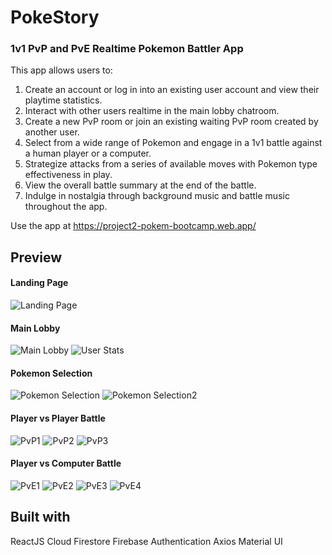 # PokeStory
### 1v1 PvP and PvE Realtime Pokemon Battler App

This app allows users to:
1. Create an account or log in into an existing user account and view their playtime statistics.
2. Interact with other users realtime in the main lobby chatroom.
3. Create a new PvP room or join an existing waiting PvP room created by another user.
4. Select from a wide range of Pokemon and engage in a 1v1 battle against a human player or a computer.
5. Strategize attacks from a series of available moves with Pokemon type effectiveness in play.
6. View the overall battle summary at the end of the battle.
7. Indulge in nostalgia through background music and battle music throughout the app.

Use the app at https://project2-pokem-bootcamp.web.app/

## Preview

#### Landing Page
![Landing Page](https://user-images.githubusercontent.com/105807323/209912617-a43bc361-10f8-4c04-8955-afaf2477cae7.png)

#### Main Lobby
![Main Lobby](https://user-images.githubusercontent.com/105807323/209912629-01dee759-0cd3-4f0d-a050-d55d7191abaf.png)
![User Stats](https://user-images.githubusercontent.com/105807323/209912636-b273bb84-02e9-41c0-933f-f0abb817ec35.png)

#### Pokemon Selection
![Pokemon Selection](https://user-images.githubusercontent.com/105807323/209912657-cdfa1d0c-6832-406f-af4e-df0763bf250d.png)
![Pokemon Selection2](https://user-images.githubusercontent.com/105807323/209912672-b00d6a66-d9d9-4821-b901-03a3d488302e.png)

#### Player vs Player Battle
![PvP1](https://user-images.githubusercontent.com/105807323/209912719-a5809ee4-a8f0-4be3-bb19-5a4a16bdf668.png)
![PvP2](https://user-images.githubusercontent.com/105807323/209912730-d5b8c6a2-f206-4fc2-8b9c-fe40c921d1ae.png)
![PvP3](https://user-images.githubusercontent.com/105807323/209912736-ee8d25c0-f806-4f23-8509-eb05658dc29e.png)

#### Player vs Computer Battle
![PvE1](https://user-images.githubusercontent.com/105807323/209912767-d1079b7c-e9c6-478f-878d-90f8ae67a20d.png)
![PvE2](https://user-images.githubusercontent.com/105807323/209912773-e2b672b6-ceb8-4de5-bad7-ccc5e873fc67.png)
![PvE3](https://user-images.githubusercontent.com/105807323/209912778-264cf033-b290-4d66-98f0-ade95ceac32c.png)
![PvE4](https://user-images.githubusercontent.com/105807323/209912781-b68c014a-3873-459c-b579-35e8c924a50f.png)


## Built with

ReactJS
Cloud Firestore
Firebase Authentication
Axios
Material UI
